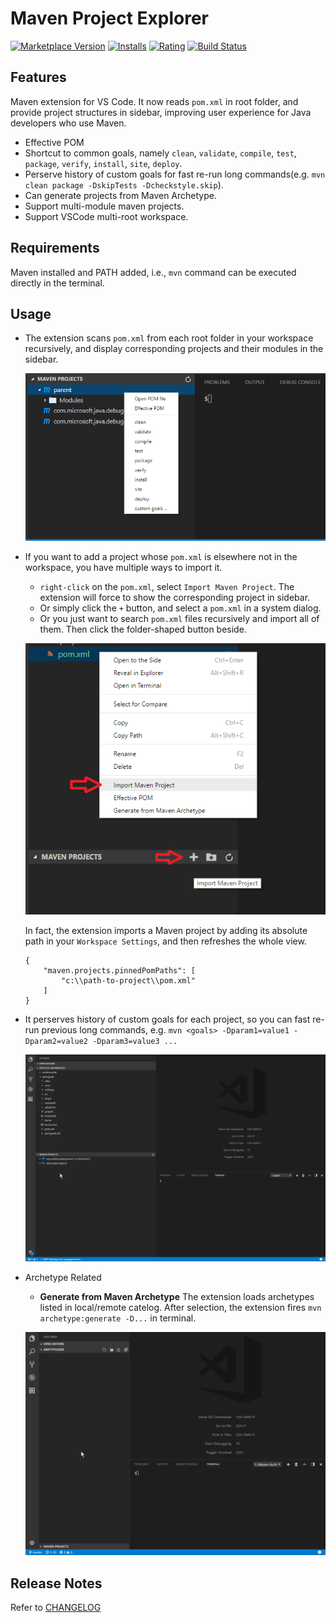 # Maven Project Explorer

[![Marketplace Version](https://vsmarketplacebadge.apphb.com/version-short/eskibear.vscode-maven.svg)](https://marketplace.visualstudio.com/items?itemName=eskibear.vscode-maven) [![Installs](https://vsmarketplacebadge.apphb.com/installs-short/eskibear.vscode-maven.svg)](https://marketplace.visualstudio.com/items?itemName=eskibear.vscode-maven) [![Rating](https://vsmarketplacebadge.apphb.com/rating-short/eskibear.vscode-maven.svg)](https://marketplace.visualstudio.com/items?itemName=eskibear.vscode-maven) [![Build Status](https://travis-ci.org/Eskibear/vscode-maven.svg)](https://travis-ci.org/Eskibear/vscode-maven)

## Features

Maven extension for VS Code. It now reads `pom.xml` in root folder, and provide project structures in sidebar, improving user experience for Java developers who use Maven.

* Effective POM
* Shortcut to common goals, namely `clean`, `validate`, `compile`, `test`, `package`, `verify`, `install`, `site`, `deploy`.
* Perserve history of custom goals for fast re-run long commands(e.g. `mvn clean package -DskipTests -Dcheckstyle.skip`).
* Can generate projects from Maven Archetype.
* Support multi-module maven projects.
* Support VSCode multi-root workspace.

## Requirements

Maven installed and PATH added, i.e., `mvn` command can be executed directly in the terminal.

## Usage

* The extension scans `pom.xml` from each root folder in your workspace recursively, and display corresponding projects and their modules in the sidebar.

    ![Screenshot](images/view_context.png)

* If you want to add a project whose `pom.xml` is elsewhere not in the workspace, you have multiple ways to import it.
    * `right-click` on the `pom.xml`, select `Import Maven Project`. The extension will force to show the corresponding project in sidebar.
    * Or simply click the `+` button, and select a `pom.xml` in a system dialog.
    * Or you just want to search `pom.xml` files recursively and import all of them. Then click the folder-shaped button beside.

    ![Screenshot](images/explorer_context.png)



    In fact, the extension imports a Maven project by adding its absolute path in your `Workspace Settings`, and then refreshes the whole view.
    ```
    {
        "maven.projects.pinnedPomPaths": [
            "c:\\path-to-project\\pom.xml"
        ]
    }
    ```
* It perserves history of custom goals for each project, so you can fast re-run previous long commands, e.g. `mvn <goals> -Dparam1=value1 -Dparam2=value2 -Dparam3=value3 ...` 

    ![Screenshot](images/customGoal.gif)

* Archetype Related
    * **Generate from Maven Archetype** The extension loads archetypes listed in local/remote catelog. After selection, the extension fires `mvn archetype:generate -D...` in terminal.

    ![Screenshot](images/archetype.gif)

## Release Notes

Refer to [CHANGELOG](CHANGELOG.md)
